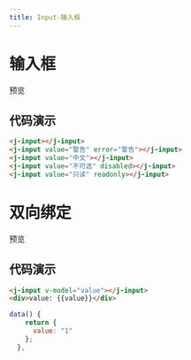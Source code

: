 ```yaml
---
title: Input-输入框
---
```


# 输入框

预览

<ClientOnly>
<input-demos></input-demos>
</ClientOnly>

## 代码演示

```html
<j-input></j-input>
<j-input value="警告" error="警告"></j-input>
<j-input value="中文"></j-input>
<j-input value="不可选" disabled></j-input>
<j-input value="只读" readonly></j-input>
```

# 双向绑定

预览

<ClientOnly>
<input-bind-demos></input-bind-demos>
</ClientOnly>

## 代码演示

```html
<j-input v-model="value"></j-input>
<div>value: {{value}}</div>
```

```js
data() {
    return {
      value: "1"
    };
  },
```
